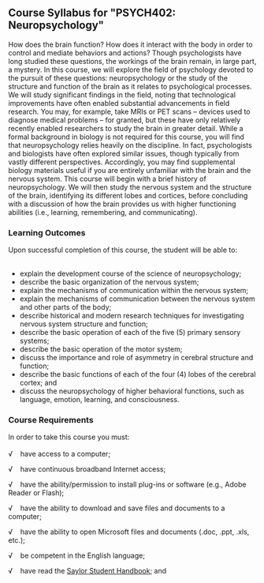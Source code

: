 Course Syllabus for "PSYCH402: Neuropsychology"
-----------------------------------------------

How does the brain function? How does it interact with the body in order
to control and mediate behaviors and actions? Though psychologists have
long studied these questions, the workings of the brain remain, in large
part, a mystery. In this course, we will explore the field of psychology
devoted to the pursuit of these questions: neuropsychology or the study
of the structure and function of the brain as it relates to
psychological processes. We will study significant findings in the
field, noting that technological improvements have often enabled
substantial advancements in field research. You may, for example, take
MRIs or PET scans – devices used to diagnose medical problems – for
granted, but these have only relatively recently enabled researchers to
study the brain in greater detail. While a formal background in biology
is not required for this course, you will find that neuropsychology
relies heavily on the discipline. In fact, psychologists and biologists
have often explored similar issues, though typically from vastly
different perspectives. Accordingly, you may find supplemental biology
materials useful if you are entirely unfamiliar with the brain and the
nervous system. This course will begin with a brief history of
neuropsychology. We will then study the nervous system and the structure
of the brain, identifying its different lobes and cortices, before
concluding with a discussion of how the brain provides us with higher
functioning abilities (i.e., learning, remembering, and communicating).

### Learning Outcomes

Upon successful completion of this course, the student will be able
to:  
  

-   explain the development course of the science of neuropsychology;
-   describe the basic organization of the nervous system;
-   explain the mechanisms of communication within the nervous system;
-   explain the mechanisms of communication between the nervous system
    and other parts of the body;
-   describe historical and modern research techniques for investigating
    nervous system structure and function;
-   describe the basic operation of each of the five (5) primary sensory
    systems;
-   describe the basic operation of the motor system;
-   discuss the importance and role of asymmetry in cerebral structure
    and function;
-   describe the basic functions of each of the four (4) lobes of the
    cerebral cortex; and
-   discuss the neuropsychology of higher behavioral functions, such as
    language, emotion, learning, and consciousness.

### Course Requirements

In order to take this course you must:  
    
 √    have access to a computer;  
  
 √    have continuous broadband Internet access;  
  
 √    have the ability/permission to install plug-ins or software (e.g.,
Adobe Reader or Flash);  
  
 √    have the ability to download and save files and documents to a
computer;  
  
 √    have the ability to open Microsoft files and documents (.doc,
.ppt, .xls, etc.);  
  
 √    be competent in the English language;  
  
 √    have read the [Saylor Student
Handbook](http://www.saylor.org/site/wp-content/uploads/2012/05/Saylor-StudentHandbook.pdf);
and  
  

